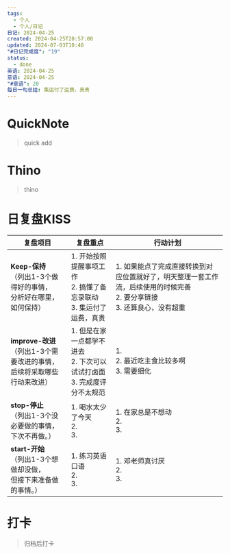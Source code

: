 ```yaml
---
tags:
  - 个人
  - 个人/日记
日记: 2024-04-25
created: 2024-04-25T20:57:00
updated: 2024-07-03T10:48
"#日记完成度": "19"
status:
  - done
英语: 2024-04-25
意语: 2024-04-25
"#意语": 20
每日一句总结: 集运付了运费，真贵
---
```

# QuickNote
> quick add

# Thino
> thino

# 日复盘KISS
| **复盘项目**                                             | **复盘重点**                                        | **行动计划**                                                                |
| ---------------------------------------------------- | ----------------------------------------------- | ----------------------------------------------------------------------- |
| **Keep-保持**<br>（列出1-3个做得好的事情，<br>   分析好在哪里，如何保持）     | 1.  开始按照提醒事项工作<br>2.  搞懂了备忘录联动<br>3. 集运付了运费，真贵  | 1.  如果能点了完成直接转换到对应位置就好了，明天整理一套工作流，后续使用的时候完善<br>2. 要分享链接<br>3. 还算良心，没有超重 |
| **improve-改进**<br>（列出1-3个需要改进的事情，<br>  后续将采取哪些行动来改进） | 1.  但是在家一点都学不进去<br>2. 下次可以试试打卤面<br>3. 完成度评分不太规范 | 1.  <br>2. 最近吃主食比较多啊<br>3. 需要细化                                         |
| **stop-停止**<br>（列出1-3个没必要做的事情，<br>下次不再做。）            | 1.  喝水太少了今天<br>2. <br>3.                        | 1.  在家总是不想动<br>2. <br>3.                                                |
| **start-开始**<br>（列出1-3个想做却没做，<br>但接下来准备做的事情。）        | 1.  练习英语口语<br>2. <br>3.                         | 1.  邓老师真讨厌<br>2. <br>3.                                                 |



# 打卡
> 归档后打卡


